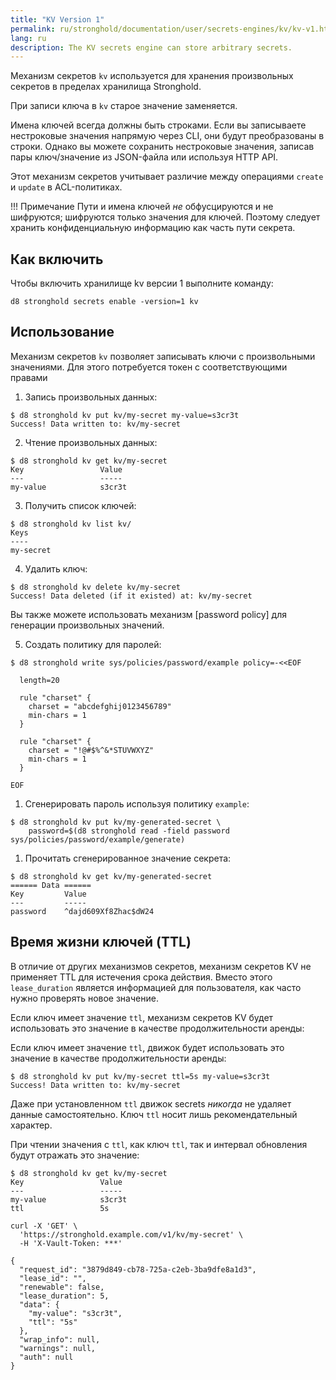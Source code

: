 ```yaml
---
title: "KV Version 1"
permalink: ru/stronghold/documentation/user/secrets-engines/kv/kv-v1.html
lang: ru
description: The KV secrets engine can store arbitrary secrets.
---
```


Механизм секретов `kv` используется для хранения произвольных секретов в пределах хранилища Stronghold.

При записи ключа в `kv` старое значение заменяется.

Имена ключей всегда должны быть строками. Если вы записываете нестроковые значения напрямую через CLI, они будут преобразованы в строки. Однако вы можете сохранить нестроковые значения, записав пары ключ/значение из JSON-файла или используя HTTP API.

Этот механизм секретов учитывает различие между операциями `create` и `update` в ACL-политиках.

!!! Примечание
    Пути и имена ключей _не_ обфусцируются и не шифруются; шифруются только
    значения для ключей. Поэтому следует хранить конфиденциальную информацию как часть пути секрета.


## Как включить

Чтобы включить хранилище kv версии 1 выполните команду:

```shell-session
d8 stronghold secrets enable -version=1 kv
```

## Использование

Механизм секретов `kv` позволяет записывать ключи с произвольными значениями. Для этого потребуется токен с соответствующими правами

1. Запись произвольных данных:

```shell-session
$ d8 stronghold kv put kv/my-secret my-value=s3cr3t
Success! Data written to: kv/my-secret
```

2. Чтение произвольных данных:

```shell-session
$ d8 stronghold kv get kv/my-secret
Key                 Value
---                 -----
my-value            s3cr3t
```

3. Получить список ключей:

```shell-session
$ d8 stronghold kv list kv/
Keys
----
my-secret
```

4. Удалить ключ:

```shell-session
$ d8 stronghold kv delete kv/my-secret
Success! Data deleted (if it existed) at: kv/my-secret
```

Вы также можете использовать механизм [password policy] для генерации произвольных значений.

5. Создать политику для паролей:

```shell-session
$ d8 stronghold write sys/policies/password/example policy=-<<EOF

  length=20

  rule "charset" {
    charset = "abcdefghij0123456789"
    min-chars = 1
  }

  rule "charset" {
    charset = "!@#$%^&*STUVWXYZ"
    min-chars = 1
  }

EOF
```

1. Сгенерировать пароль используя политику `example`:

```shell-session
$ d8 stronghold kv put kv/my-generated-secret \
    password=$(d8 stronghold read -field password sys/policies/password/example/generate)
```

1. Прочитать сгенерированное значение секрета:

```shell-session
$ d8 stronghold kv get kv/my-generated-secret
====== Data ======
Key         Value
---         -----
password    ^dajd609Xf8Zhac$dW24
```

## Время жизни ключей (TTL)

В отличие от других механизмов секретов, механизм секретов KV не применяет TTL для истечения срока действия. Вместо этого `lease_duration` является информацией для пользователя, как часто нужно проверять новое значение.

Если ключ имеет значение `ttl`, механизм секретов KV будет использовать это значение
в качестве продолжительности аренды:

Если ключ имеет значение `ttl`, движок будет использовать это значение в качестве продолжительности аренды:

```shell-session
$ d8 stronghold kv put kv/my-secret ttl=5s my-value=s3cr3t
Success! Data written to: kv/my-secret
```

Даже при установленном `ttl` движок secrets _никогда_ не удаляет данные самостоятельно. Ключ `ttl` носит лишь рекомендательный характер.

При чтении значения с `ttl`, как ключ `ttl`, так и интервал обновления будут отражать это значение:

```shell-session
$ d8 stronghold kv get kv/my-secret
Key                 Value
---                 -----
my-value            s3cr3t
ttl                 5s

curl -X 'GET' \
  'https://stronghold.example.com/v1/kv/my-secret' \
  -H 'X-Vault-Token: ***'

{
  "request_id": "3879d849-cb78-725a-c2eb-3ba9dfe8a1d3",
  "lease_id": "",
  "renewable": false,
  "lease_duration": 5,
  "data": {
    "my-value": "s3cr3t",
    "ttl": "5s"
  },
  "wrap_info": null,
  "warnings": null,
  "auth": null
}
```
